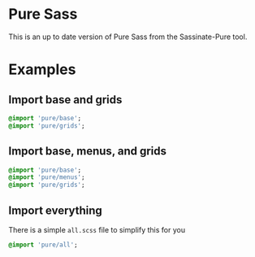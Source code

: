 # Pure Sass
This is an up to date version of Pure Sass from the Sassinate-Pure tool.

# Examples

## Import base and grids
```sass
@import 'pure/base';
@import 'pure/grids';
```
## Import base, menus, and grids
```sass
@import 'pure/base';
@import 'pure/menus';
@import 'pure/grids';
```
## Import everything
There is a simple `all.scss` file to simplify this for you
```sass
@import 'pure/all';
```
